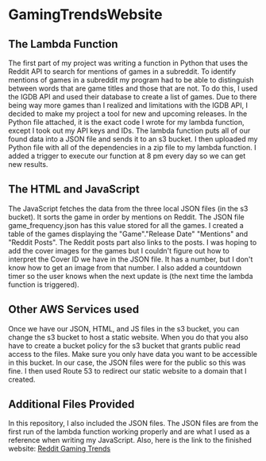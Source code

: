 # GamingTrendsWebsite

## The Lambda Function
The first part of my project was writing a function in Python that uses the Reddit API to search for mentions of games in a subreddit.
To identify mentions of games in a subreddit my program had to be able to distinguish between words that are game titles and those that are not.
To do this, I used the IGDB API and used their database to create a list of games.
Due to there being way more games than I realized and limitations with the IGDB API, I decided to make my project a tool for new and upcoming releases.
In the Python file attached, it is the exact code I wrote for my lambda function, except I took out my API keys and IDs.
The lambda function puts all of our found data into a JSON file and sends it to an s3 bucket.
I then uploaded my Python file with all of the dependencies in a zip file to my lambda function.
I added a trigger to execute our function at 8 pm every day so we can get new results.

## The HTML and JavaScript
The JavaScript fetches the data from the three local JSON files (in the s3 bucket).
It sorts the game in order by mentions on Reddit. The JSON file game_frequency.json has this value stored for all the games.
I created a table of the games displaying the "Game"."Release Date" "Mentions" and "Reddit Posts". The Reddit posts part also links to the posts.
I was hoping to add the cover images for the games but I couldn't figure out how to interpret the Cover ID we have in the JSON file. It has a number, but I don't know how to get an image from that number.
I also added a countdown timer so the user knows when the next update is (the next time the lambda function is triggered).

## Other AWS Services used
Once we have our JSON, HTML, and JS files in the s3 bucket, you can change the s3 bucket to host a static website.
When you do that you also have to create a bucket policy for the s3 bucket that grants public read access to the files. 
Make sure you only have data you want to be accessible in this bucket. In our case, the JSON files were for the public so this was fine.
I then used Route 53 to redirect our static website to a domain that I created. 

## Additional Files Provided
In this repository, I also included the JSON files.
The JSON files are from the first run of the lambda function working properly and are what I used as a reference when writing my JavaScript.
Also, here is the link to the finished website: [Reddit Gaming Trends](redditgamedata.click)
